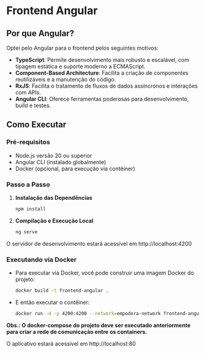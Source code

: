 # Frontend Angular

## Por que Angular?

Optei pelo Angular para o frontend pelos seguintes motivos:

- **TypeScript**: Permite desenvolvimento mais robusto e escalável, com tipagem estática e suporte moderno a ECMAScript.
- **Component-Based Architecture**: Facilita a criação de componentes reutilizáveis e a manutenção do código.
- **RxJS**: Facilita o tratamento de fluxos de dados assíncronos e interações com APIs.
- **Angular CLI**: Oferece ferramentas poderosas para desenvolvimento, build e testes.

## Como Executar

### Pré-requisitos

- Node.js versão 20 ou superior
- Angular CLI (instalado globalmente)
- Docker (opcional, para execução via contêiner)

### Passo a Passo

1. **Instalação das Dependências**

   ```bash
   npm install
   ```

2. **Compilação e Execução Local**

   ```bash
   ng serve
   ```

O servidor de desenvolvimento estará acessível em http://localhost:4200


### Executando via Docker

- Para executar via Docker, você pode construir uma imagem Docker do projeto:

   ```bash
   docker build -t frontend-angular .
   ```

- E então executar o contêiner:

  ```bash
  docker run -d -p 4200:4200 --network=empodera-network frontend-angular
  ```

**Obs.: O docker-compose do projeto deve ser executado anteriormente para criar a rede de comunicação entre os containers.**

O aplicativo estará acessível em http://localhost:80
